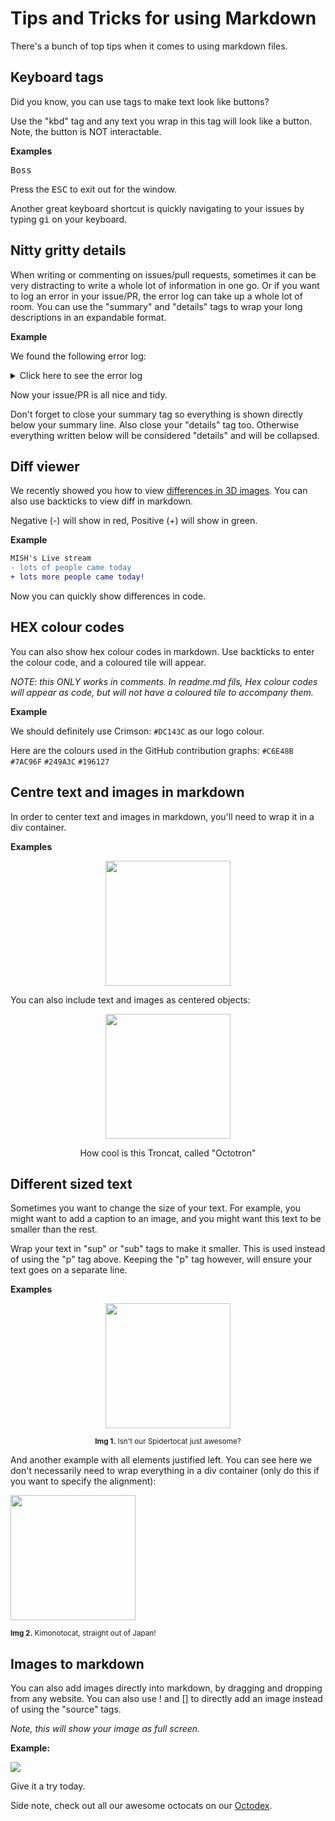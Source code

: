# Tips and Tricks for using Markdown

There's a bunch of top tips when it comes to using markdown files.

## Keyboard tags

Did you know, you can use tags to make text look like buttons?

Use the "kbd" tag and any text you wrap in this tag will look like a button. Note, the button is NOT interactable.

**Examples**

<kbd>Boss</kbd>

Press the <kbd>ESC</kbd> to exit out for the window.

Another great keyboard shortcut is quickly navigating to your issues by typing <kbd>g</kbd><kbd>i</kbd> on your keyboard.

## Nitty gritty details

When writing or commenting on issues/pull requests, sometimes it can be very distracting to write a whole lot of information in one go. Or if you want to log an error in your issue/PR, the error log can take up a whole lot of room. You can use the "summary" and "details" tags to wrap your long descriptions in an expandable format.

**Example**

We found the following error log:
<details>
mod_logio:
Adds three new logging formats to the mod_log_config format specifications, including byte quantities received, sent, and transferred (combination of received and sent quantities). Normally included in the base Apache compile.
LogIOTrackTTFB: Enables time tracking between the initial request read time and the moment the first byte response is sent.

mod_filter: Provides context-sensitive filters to the output chain by registering any number of filter providers. mod_filter is not specific to logging, but allows for extracting specific requests based on the filter provider. Context containers include: main apache config, vhost config, within directory tags, and .htaccess files.

Employing this module allows for filtering requests containing such things as certain injection criteria and which IP address it’s from.

This module is provided by default in many of the package distributions, but may require enabling. For the purposes of logging, the FilterTrace directive posts information to the error log. Directives include:

AddOutputFilterByType: Assigns an output filter to a particular media type.
FilterChain: Configures a filter chain.
FilterDeclare: Declares a smart filter.
FilterProtocol: Causes the mod_filter to handle response headers correctly.
FilterProvider: Registers filter providers.
FilterTrace: Allows for debugging/diagnostic information to an error log prior to provider processing.

Example: Filtering in a vhost context container conditionally on filter and include modules:

[quote] #Declare a resource type filter: FilterDeclare xss #Register a provider: FilterProvider xss INCLUDES %{REQUEST_FILENAME}="(/[<>]+)$" #FilterProvider ... #Build the chain: FilterChain xss #Declare a custom log: CustomLog /var/www/log/xss.log xss #Format the log entry: LogFormat "%h %u %t "%r" %>s "%{Referer}i" "%{User-Agent}i"" xss [/quote]

mod_unique_id:
Constructs an environment variable and a unique identifier for each request. Often included in package distributions but may require enabling. This unique identifier is written to the access log.

This module has been superseded by mod_log_forensic for forensic purposes, but is still supported for others.

Unlike the forensic identifier, the unique identifier is passed to the application handler via the environment variable UNIQUE_ID. This allows application developers to trace a request through the web server to the application server. It can be useful for debugging a request.

Apache spins off child processes to handle requests, and a child instance processes several requests at a time. As a result, it is sometimes desirable to use a unique identifier to identify a single request across multiple server instances and child processes.

Once enabled, the module provides an identifier by default to the application handler.

Example:

[quote]UNIQUE_ID: Vaf3en8AAQEAAAtoQlAAAAAA[/quote]

The identifier is constructed from a 32-bit IP address, 32-bit process ID, 32-bit timestamp coupled to a 16-bit counter for tighter resolution than a single-second, 32-bit thread index. The timestamp component is UTC to prevent issues with daylight saving time adjustments. The application handler should treat the identifier as an opaque token only and not dissected into constituents.
<summary>Click here to see the error log</summary>
</details>

Now your issue/PR is all nice and tidy.

Don't forget to close your summary tag so everything is shown directly below your summary line. Also close your "details" tag too. Otherwise everything written below will be considered "details" and will be collapsed.

## Diff viewer

We recently showed you how to view [differences in 3D images](https://twitter.com/github/status/1366523816541904897). You can also use backticks to view diff in markdown.

Negative (-) will show in red, Positive (+) will show in green.

**Example**

````diff
MISH's Live stream
- lots of people came today
+ lots more people came today!
````

Now you can quickly show differences in code.

## HEX colour codes

You can also show hex colour codes in markdown. Use backticks to enter the colour code, and a coloured tile will appear.

_NOTE: this ONLY works in comments. In readme.md fils, Hex colour codes will appear as code, but will not have a coloured tile to accompany them._

**Example**

We should definitely use Crimson: `#DC143C` as our logo colour.

Here are the colours used in the GitHub contribution graphs: `#C6E48B` `#7AC96F` `#249A3C` `#196127`

## Centre text and images in markdown

In order to center text and images in markdown, you'll need to wrap it in a div container.

**Examples**

<div align="center">
<img src="https://octodex.github.com/images/inflatocat.png" width="200">
</div>

You can also include text and images as centered objects:

<div align="center">
<img src="https://octodex.github.com/images/octotron.jpg" width="200">
<p>How cool is this Troncat, called "Octotron"</p>
</div>

## Different sized text

Sometimes you want to change the size of your text. For example, you might want to add a caption to an image, and you might want this text to be smaller than the rest.

Wrap your text in "sup" or "sub" tags to make it smaller. This is used instead of using the "p" tag above. Keeping the "p" tag however, will ensure your text goes on a separate line.

**Examples**

<div align="center">
<img src="https://octodex.github.com/images/spidertocat.png" width="200">
<p>
<sup><strong>Img 1.</strong> Isn't our Spidertocat just awesome?</sup></p>
</div>

And another example with all elements justified left. You can see here we don't necessarily need to wrap everything in a div container (only do this if you want to specify the alignment):

<img src="https://octodex.github.com/images/kimonotocat.png" width="200">
<p>
<sup><strong>Img 2.</strong> Kimonotocat, straight out of Japan!</sup></p>

## Images to markdown

You can also add images directly into markdown, by dragging and dropping from any website. You can also use ! and [] to directly add an image instead of using the "source" tags.

_Note, this will show your image as full screen._

**Example:**

![](https://octodex.github.com/images/dojocat.jpg)

Give it a try today.

Side note, check out all our awesome octocats on our [Octodex](https://octodex.github.com/).
